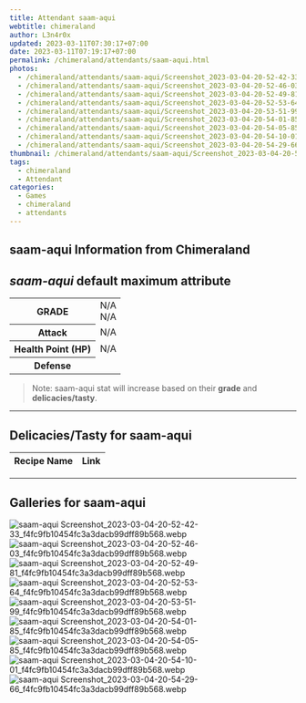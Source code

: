```yaml
---
title: Attendant saam-aqui
webtitle: chimeraland
author: L3n4r0x
updated: 2023-03-11T07:30:17+07:00
date: 2023-03-11T07:19:17+07:00
permalink: /chimeraland/attendants/saam-aqui.html
photos:
  - /chimeraland/attendants/saam-aqui/Screenshot_2023-03-04-20-52-42-33_f4fc9fb10454fc3a3dacb99dff89b568.webp
  - /chimeraland/attendants/saam-aqui/Screenshot_2023-03-04-20-52-46-03_f4fc9fb10454fc3a3dacb99dff89b568.webp
  - /chimeraland/attendants/saam-aqui/Screenshot_2023-03-04-20-52-49-81_f4fc9fb10454fc3a3dacb99dff89b568.webp
  - /chimeraland/attendants/saam-aqui/Screenshot_2023-03-04-20-52-53-64_f4fc9fb10454fc3a3dacb99dff89b568.webp
  - /chimeraland/attendants/saam-aqui/Screenshot_2023-03-04-20-53-51-99_f4fc9fb10454fc3a3dacb99dff89b568.webp
  - /chimeraland/attendants/saam-aqui/Screenshot_2023-03-04-20-54-01-85_f4fc9fb10454fc3a3dacb99dff89b568.webp
  - /chimeraland/attendants/saam-aqui/Screenshot_2023-03-04-20-54-05-85_f4fc9fb10454fc3a3dacb99dff89b568.webp
  - /chimeraland/attendants/saam-aqui/Screenshot_2023-03-04-20-54-10-01_f4fc9fb10454fc3a3dacb99dff89b568.webp
  - /chimeraland/attendants/saam-aqui/Screenshot_2023-03-04-20-54-29-66_f4fc9fb10454fc3a3dacb99dff89b568.webp
thumbnail: /chimeraland/attendants/saam-aqui/Screenshot_2023-03-04-20-52-42-33_f4fc9fb10454fc3a3dacb99dff89b568.webp
tags:
  - chimeraland
  - Attendant
categories:
  - Games
  - chimeraland
  - attendants
---
```


<link
  rel="stylesheet"
  href="https://rawcdn.githack.com/dimaslanjaka/Web-Manajemen/870a349/css/bootstrap-5-3-0-alpha3-wrapper.css"
/>
<section id="bootstrap-wrapper">
  <h2>saam-aqui Information from Chimeraland</h2>
  <h2 id="attribute"><i>saam-aqui</i> default maximum attribute</h2>
  <div class="row">
    <div class="col mb-2">
      <div class="card bg-dark text-light">
        <div class="card-body">
          <table>
            <tr>
              <th>GRADE</th>
              <td>N/A <br />N/A</td>
            </tr>
            <tr>
              <th>Attack</th>
              <td>N/A</td>
            </tr>
            <tr>
              <th>Health Point (HP)</th>
              <td>N/A</td>
            </tr>
            <tr>
              <th>Defense</th>
              <td></td>
            </tr>
          </table>
        </div>
      </div>
    </div>
  </div>
  <blockquote>
    Note: saam-aqui stat will increase based on their <b>grade</b> and
    <b>delicacies/tasty</b>.
  </blockquote>
  <hr />
  <h2 id="delicacies">Delicacies/Tasty for saam-aqui</h2>
  <div class="card">
    <div class="card-body">
      <div class="table-responsive">
        <table class="table table-striped table-dark">
          <thead>
            <tr>
              <th>Recipe Name</th>
              <th>Link</th>
            </tr>
          </thead>
          <tbody></tbody>
        </table>
      </div>
    </div>
  </div>
  <hr />
  <div id="gallery">
    <h2>Galleries for saam-aqui</h2>
    <div class="row">
      <div class="col-lg-6 col-12">
        <img
          src="https://www.webmanajemen.com/chimeraland/attendants/saam-aqui/Screenshot_2023-03-04-20-52-42-33_f4fc9fb10454fc3a3dacb99dff89b568.webp"
          alt="saam-aqui Screenshot_2023-03-04-20-52-42-33_f4fc9fb10454fc3a3dacb99dff89b568.webp"
        />
      </div>
      <div class="col-lg-6 col-12">
        <img
          src="https://www.webmanajemen.com/chimeraland/attendants/saam-aqui/Screenshot_2023-03-04-20-52-46-03_f4fc9fb10454fc3a3dacb99dff89b568.webp"
          alt="saam-aqui Screenshot_2023-03-04-20-52-46-03_f4fc9fb10454fc3a3dacb99dff89b568.webp"
        />
      </div>
      <div class="col-lg-6 col-12">
        <img
          src="https://www.webmanajemen.com/chimeraland/attendants/saam-aqui/Screenshot_2023-03-04-20-52-49-81_f4fc9fb10454fc3a3dacb99dff89b568.webp"
          alt="saam-aqui Screenshot_2023-03-04-20-52-49-81_f4fc9fb10454fc3a3dacb99dff89b568.webp"
        />
      </div>
      <div class="col-lg-6 col-12">
        <img
          src="https://www.webmanajemen.com/chimeraland/attendants/saam-aqui/Screenshot_2023-03-04-20-52-53-64_f4fc9fb10454fc3a3dacb99dff89b568.webp"
          alt="saam-aqui Screenshot_2023-03-04-20-52-53-64_f4fc9fb10454fc3a3dacb99dff89b568.webp"
        />
      </div>
      <div class="col-lg-6 col-12">
        <img
          src="https://www.webmanajemen.com/chimeraland/attendants/saam-aqui/Screenshot_2023-03-04-20-53-51-99_f4fc9fb10454fc3a3dacb99dff89b568.webp"
          alt="saam-aqui Screenshot_2023-03-04-20-53-51-99_f4fc9fb10454fc3a3dacb99dff89b568.webp"
        />
      </div>
      <div class="col-lg-6 col-12">
        <img
          src="https://www.webmanajemen.com/chimeraland/attendants/saam-aqui/Screenshot_2023-03-04-20-54-01-85_f4fc9fb10454fc3a3dacb99dff89b568.webp"
          alt="saam-aqui Screenshot_2023-03-04-20-54-01-85_f4fc9fb10454fc3a3dacb99dff89b568.webp"
        />
      </div>
      <div class="col-lg-6 col-12">
        <img
          src="https://www.webmanajemen.com/chimeraland/attendants/saam-aqui/Screenshot_2023-03-04-20-54-05-85_f4fc9fb10454fc3a3dacb99dff89b568.webp"
          alt="saam-aqui Screenshot_2023-03-04-20-54-05-85_f4fc9fb10454fc3a3dacb99dff89b568.webp"
        />
      </div>
      <div class="col-lg-6 col-12">
        <img
          src="https://www.webmanajemen.com/chimeraland/attendants/saam-aqui/Screenshot_2023-03-04-20-54-10-01_f4fc9fb10454fc3a3dacb99dff89b568.webp"
          alt="saam-aqui Screenshot_2023-03-04-20-54-10-01_f4fc9fb10454fc3a3dacb99dff89b568.webp"
        />
      </div>
      <div class="col-lg-6 col-12">
        <img
          src="https://www.webmanajemen.com/chimeraland/attendants/saam-aqui/Screenshot_2023-03-04-20-54-29-66_f4fc9fb10454fc3a3dacb99dff89b568.webp"
          alt="saam-aqui Screenshot_2023-03-04-20-54-29-66_f4fc9fb10454fc3a3dacb99dff89b568.webp"
        />
      </div>
    </div>
  </div>
</section>